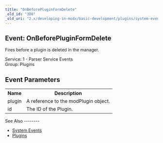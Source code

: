 ```yaml
---
title: "OnBeforePluginFormDelete"
_old_id: "386"
_old_uri: "2.x/developing-in-modx/basic-development/plugins/system-events/onbeforepluginformdelete"
---
```


Event: OnBeforePluginFormDelete
-------------------------------

Fires before a plugin is deleted in the manager.

Service: 1 - Parser Service Events   
Group: Plugins

Event Parameters
----------------

<table><tbody><tr><th>Name</th><th>Description</th></tr><tr><td>plugin</td><td>A reference to the modPlugin object.</td></tr><tr><td>id</td><td>The ID of the Plugin.</td></tr></tbody></table>See Also
--------

- [System Events](/revolution/2.x/developing-in-modx/basic-development/plugins/system-events "System Events")
- [Plugins](/revolution/2.x/developing-in-modx/basic-development/plugins "Plugins")